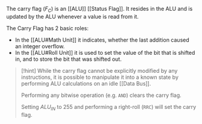 The carry flag ($F_C$) is an [[ALU]] [[Status Flag]]. It resides in the ALU and is updated by the ALU whenever a value is read from it.

The Carry Flag has 2 basic roles:
* In the [[ALU#Math Unit]] it indicates, whether the last addition caused an integer overflow.
* In the [[ALU#Roll Unit]] it is used to set the value of the bit that is shifted in, and to store the bit that was shifted out.

>[!hint]
>While the carry flag cannot be explicitly modified by any instructions, it is possible to manipulate it into a known state by performing ALU calculations on an idle [[Data Bus]].
>
>Performing any bitwise operation (e.g. `AND`) clears the carry flag.
>
>Setting $ALU_{IN}$ to 255 and performing a right-roll (`RRC`) will set the carry flag.
>







